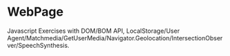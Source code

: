 # WebPage
Javascript Exercises with DOM/BOM API, LocalStorage/User Agent/Matchmedia/GetUserMedia/Navigator.Geolocation/IntersectionObserver/SpeechSynthesis.
